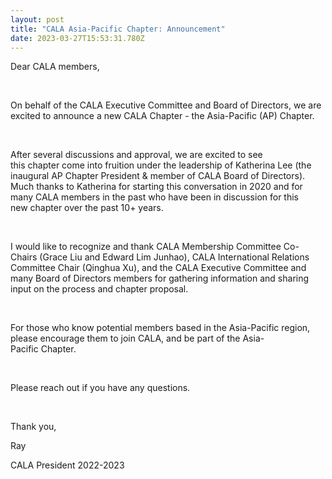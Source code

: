 ```yaml
---
layout: post
title: "CALA Asia-Pacific Chapter: Announcement"
date: 2023-03-27T15:53:31.780Z
---
```

Dear CALA members,

 

On behalf of the CALA Executive Committee and Board of Directors, we are excited to announce a new CALA Chapter - the Asia-Pacific (AP) Chapter. 

 

After several discussions and approval, we are excited to see this chapter come into fruition under the leadership of Katherina Lee (the inaugural AP Chapter President & member of CALA Board of Directors). Much thanks to Katherina for starting this conversation in 2020 and for many CALA members in the past who have been in discussion for this new chapter over the past 10+ years. 

 

I would like to recognize and thank CALA Membership Committee Co-Chairs (Grace Liu and Edward Lim Junhao), CALA International Relations Committee Chair (Qinghua Xu), and the CALA Executive Committee and many Board of Directors members for gathering information and sharing input on the process and chapter proposal.

 

For those who know potential members based in the Asia-Pacific region, please encourage them to join CALA, and be part of the Asia-Pacific Chapter. 

 

Please reach out if you have any questions. 

 

Thank you,

Ray

CALA President 2022-2023